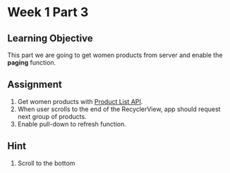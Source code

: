 # Week 1 Part 3

## Learning Objective

This part we are going to get women products from server and enable the **paging** function.

## Assignment

1. Get women products with [Product List API](https://github.com/AppWorks-School/API-Doc/tree/master/Stylish#product-list-api).
2. When user scrolls to the end of the RecyclerView, app should request next group of products.
3. Enable pull-down to refresh function.

## Hint

1. Scroll to the bottom
